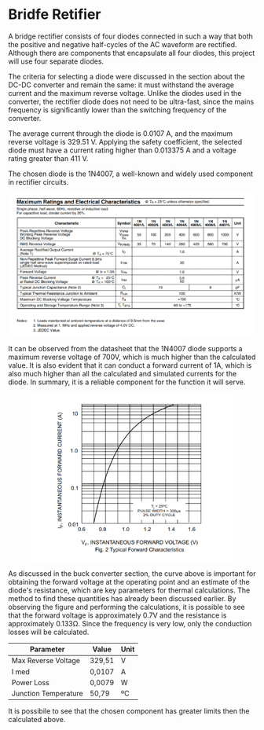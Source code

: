 # Bridfe Retifier

A bridge rectifier consists of four diodes connected in such a way that both the positive and negative half-cycles of the AC waveform are rectified. Although there are components that encapsulate all four diodes, this project will use four separate diodes.

The criteria for selecting a diode were discussed in the section about the DC-DC converter and remain the same: it must withstand the average current and the maximum reverse voltage. Unlike the diodes used in the converter, the rectifier diode does not need to be ultra-fast, since the mains frequency is significantly lower than the switching frequency of the converter.

The average current through the diode is 0.0107 A, and the maximum reverse voltage is 329.51 V. Applying the safety coefficient, the selected diode must have a current rating higher than 0.013375 A and a voltage rating greater than 411 V.

The chosen diode is the 1N4007, a well-known and widely used component in rectifier circuits.

<p align="center">
  <img src="/images/components/BridgeRetifier/1n4007.png" alt="1N4007 specifications">
</p>

It can be observed from the datasheet that the 1N4007 diode supports a maximum reverse voltage of 700V, which is much higher than the calculated value. It is also evident that it can conduct a forward current of 1A, which is also much higher than all the calculated and simulated currents for the diode. In summary, it is a reliable component for the function it will serve.

<p align="center">
  <img src="/images/components/BridgeRetifier/FowardVoltage.png" alt="Forward Voltage">
</p>

As discussed in the buck converter section, the curve above is important for obtaining the forward voltage at the operating point and an estimate of the diode's resistance, which are key parameters for thermal calculations. The method to find these quantities has already been discussed earlier. By observing the figure and performing the calculations, it is possible to see that the forward voltage is approximately 0.7V and the resistance is approximately 0.133Ω. Since the frequency is very low, only the conduction losses will be calculated.

<table align="center">
  <thead>
    <tr>
      <th><strong>Parameter</strong></th>
      <th><strong>Value</strong></th>
      <th><strong>Unit</strong></th>
    </tr>
  </thead>
  <tbody>
    <tr>
      <td>Max Reverse Voltage </td>
      <td>329,51</td>
      <td>V</td>
    </tr>
    <tr>
      <td>I med</td>
      <td>0,0107</td>
      <td>A</td>
    </tr>
    <tr>
      <td>Power Loss</td>
      <td>0,0079</td>
      <td>W</td>
    </tr>
    <tr>
      <td>Junction Temperature</td>
      <td>50,79</td>
      <td>ºC</td>
    </tr>
  </tbody>
</table>

It is possibile to see that the chosen component has greater limits then the calculated above.
